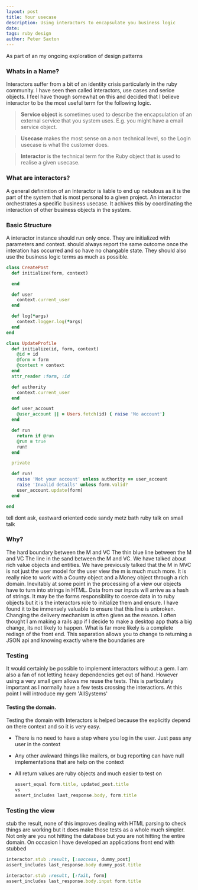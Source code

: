 ```yaml
---
layout: post
title: Your usecase
description: Using interactors to encapsulate you business logic
date:
tags: ruby design
author: Peter Saxton
---
```


As part of an my ongoing exploration of design patterns

### Whats in a Name?
Interactors suffer from a bit of an identity crisis particularly in the ruby community. I have seen then called interactors, use cases and serice objects. I feel have though somewhat on this and decided that I believe interactor to be the most useful term for the following logic.

> **Service object** is sometimes used to describe the encapsulation of an external service that you system uses. E.g. you might have a email service object.

> **Usecase** makes the most sense on a non technical level, so the Login usecase is what the customer does.

> **Interactor** is the technical term for the Ruby object that is used to realise a given usecase.

### What are interactors?
A general definintion of an Interactor is liable to end up nebulous as it is the part of the system that is most personal to a given project.
An interactor orchestrates a specific business usecase. It achives this by coordinating the interaction of other business objects in the system.

### Basic Structure
A interactor instance should run only once. They are initialized with parameters and context. should always report the same outcome once the interation has occurred and so have no changable state. They should also use the business logic terms as much as possible.
```rb
class CreatePost
  def initialize(form, context)

  end

  def user
    context.current_user
  end

  def log(*args)
    context.logger.log(*args)
  end
end
```

```rb
class UpdateProfile
  def initialize(id, form, context)
    @id = id
    @form = form
    @context = context
  end
  attr_reader :form, :id

  def authority
    context.current_user
  end

  def user_account
    @user_account || = Users.fetch(id) { raise 'No account'}
  end

  def run
    return if @run
    @run = true
    run!
  end

  private

  def run!
    raise 'Not your account' unless authority == user_account
    raise 'Invalid details' unless form.valid?
    user_account.update(form)
  end

end
```

tell dont ask, eastward oriented code
sandy metz bath ruby talk on small talk

### Why?
The hard boundary between the M and VC
The thin blue line between the M and VC
The line in the sand between the M and VC. We have talked about rich value objects and entities.
We have previously talked that the M in MVC is not just the user model for the user view the m is much much more. It is really nice to work with a County object and a Money object through a rich domain. Inevitably at some point in the processing of a view our objects have to turn into strings in HTML. Data from our inputs will arrive as a hash of strings. It may be the forms responsibility to coerce data in to ruby objects but it is the interactors role to initialize them and ensure.
I have found it to be immensely valuable to ensure that this line is unbroken. Changing the delivery mechanism is often given as the reason. I often thought I am making a rails app if I decide to make a desktop app thats a big change, its not likely to happen. What is far more likely is a complete redisgn of the front end. This separation allows you to change to returning a JSON api and knowing exactly where the boundaries are

### Testing
It would certainly be possible to implement interactors without a gem. I am also a fan of not letting heavy dependencies get out of hand. However using a very small gem allows me reuse the tests. This is particularly important as I normally have a few tests crossing the interactiors. At this point I will introduce my gem 'AllSystems'

#### Testing the domain.
Testing the domain with Interactors is helped because the explicitly depend on there context and so it is very easy.
- There is no need to have a step where you log in the user. Just pass any user in the context
- Any other awkward things like mailers, or bug reporting can have null implementations that are help on the context
- All return values are ruby objects and much easier to test on

  ```rb
  assert_equal form.title, updated_post.title
  vs
  assert_includes last_response.body, form.title
  ```

### Testing the view
stub the result, none of this improves dealing with HTML parsing to check things are working but it does make those tests as a whole much simpler. Not only are you not hitting the database but you are not hitting the entire domain. On occasion I have developed an applications front end with stubbed

```rb
interactor.stub :result, [:success, dummy_post]
assert_includes last_response.body dummy_post.title

interactor.stub :result, [:fail, form]
assert_includes last_response.body.input form.title
```
